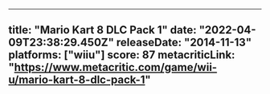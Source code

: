 
---
title: "Mario Kart 8 DLC Pack 1"
date: "2022-04-09T23:38:29.450Z"
releaseDate: "2014-11-13"
platforms: ["wiiu"]
score: 87
metacriticLink: "https://www.metacritic.com/game/wii-u/mario-kart-8-dlc-pack-1"
---
